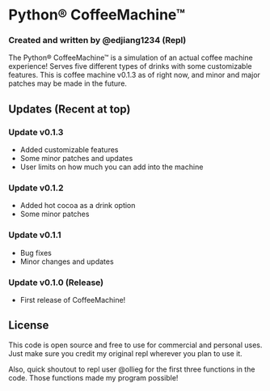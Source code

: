 # Python® CoffeeMachine™
### Created and written by @edjiang1234 (Repl)
The Python® CoffeeMachine™ is a simulation of an actual coffee machine experience! Serves five different types of drinks with some customizable features. This is coffee machine v0.1.3 as of right now, and minor and major patches may be made in the future. 
## Updates (Recent at top)
### Update v0.1.3
- Added customizable features
- Some minor patches and updates
- User limits on how much you can add into the machine
### Update v0.1.2
- Added hot cocoa as a drink option
- Some minor patches
### Update v0.1.1
- Bug fixes
- Minor changes and updates
### Update v0.1.0 (Release)
- First release of CoffeeMachine!
## License
This code is open source and free to use for commercial and personal uses. Just make sure you credit my original repl wherever you plan to use it.

  Also, quick shoutout to repl user @ollieg for the first three functions in the code. Those functions made my program possible!
